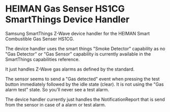 # HEIMAN Gas Senser HS1CG SmartThings Device Handler
Samsung SmartThings Z-Wave device handler for the HEIMAN Smart Combustible Gas Senser HS1CG.

The device handler uses the smart things "Smoke Detector" capability as no "Gas Detector" or "Gas Sensor" capability is currently available in the SmartThings capabilities reference.

It just handles Z-Wave gas alarms as defined by the standard.

The sensor seems to send a "Gas detected" event when pressing the test button immediately followed by the idle state (clear). It is not using the "Gas alarm test" state. So you'll never see a test alarm.

The device handler currently just handles the NotificationReport that is send from the sensor in case of a alarm or test alarm.
